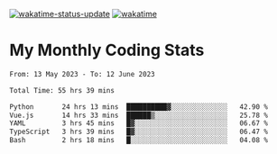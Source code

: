 [![wakatime-status-update](https://github.com/noopurphalak/noopurphalak/workflows/wakatime-status-update/badge.svg)](https://github.com/noopurphalak/noopurphalak/actions/workflows/main.yml)
[![wakatime](https://wakatime.com/badge/user/80ace140-ef40-4fdd-b8ed-f3be3d2e1aea.svg)](https://wakatime.com/@80ace140-ef40-4fdd-b8ed-f3be3d2e1aea)

# My Monthly Coding Stats

<!--START_SECTION:waka-->

```txt
From: 13 May 2023 - To: 12 June 2023

Total Time: 55 hrs 39 mins

Python       24 hrs 13 mins  ██████████▓░░░░░░░░░░░░░░   42.90 %
Vue.js       14 hrs 33 mins  ██████▒░░░░░░░░░░░░░░░░░░   25.78 %
YAML         3 hrs 45 mins   █▓░░░░░░░░░░░░░░░░░░░░░░░   06.67 %
TypeScript   3 hrs 39 mins   █▓░░░░░░░░░░░░░░░░░░░░░░░   06.47 %
Bash         2 hrs 18 mins   █░░░░░░░░░░░░░░░░░░░░░░░░   04.08 %
```

<!--END_SECTION:waka-->
